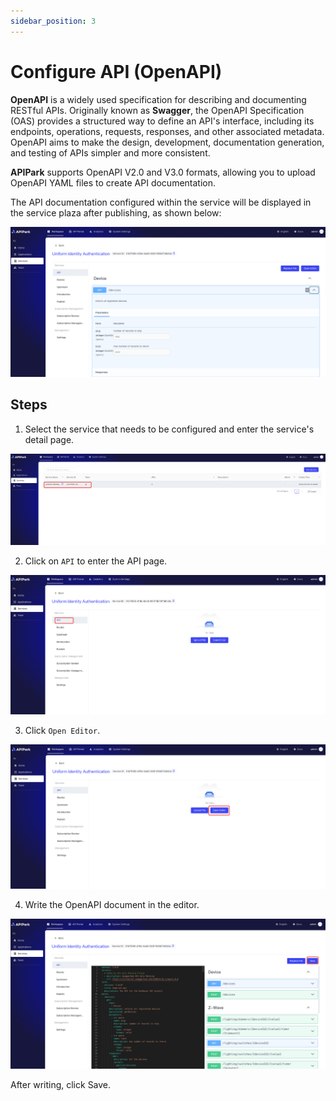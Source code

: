 ```yaml
---
sidebar_position: 3
---
```


# Configure API (OpenAPI)

**OpenAPI** is a widely used specification for describing and documenting RESTful APIs. Originally known as **Swagger**, the OpenAPI Specification (OAS) provides a structured way to define an API's interface, including its endpoints, operations, requests, responses, and other associated metadata. OpenAPI aims to make the design, development, documentation generation, and testing of APIs simpler and more consistent.

**APIPark** supports OpenAPI V2.0 and V3.0 formats, allowing you to upload OpenAPI YAML files to create API documentation.

The API documentation configured within the service will be displayed in the service plaza after publishing, as shown below:

![](../../quick/provider/images/2024-09-08/9b2401558bb09f3debdd71096fc7e8b7415197ebe176bfa5e5100026d0699d28.png) 

## Steps

1. Select the service that needs to be configured and enter the service's detail page.

![](../../quick/provider/images/2024-09-08/30415699670c5235f8b4b9d682d6b1b4e6ecd26624cb658ef283b08487bbd197.png)  

2. Click on `API` to enter the API page.

![](../../quick/provider/images/2024-09-08/37e24e45027d642d62021f02307c9838132fc2f57b79ffc1ee8bbbc09d187532.png)  

3. Click `Open Editor`.

![](../../quick/provider/images/2024-09-08/e8975f0bf537072ca341affbd15da607c97d114917759f1aeb690e27a5b3aa1b.png)  


4. Write the OpenAPI document in the editor.

![](../../quick/provider/images/2024-09-08/7f9b92cca8dcebf60b722b57d56069bfeb024ef4d62df7e02c1fa84076b6a924.png)  

After writing, click Save.